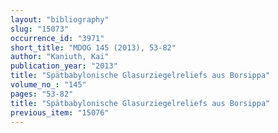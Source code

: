 ```yaml
---
layout: "bibliography"
slug: "15073"
occurrence_id: "3971"
short_title: "MDOG 145 (2013), 53-82"
author: "Kaniuth, Kai"
publication_year: "2013"
title: "Spätbabylonische Glasurziegelreliefs aus Borsippa"
volume_no_: "145"
pages: "53-82"
title: "Spätbabylonische Glasurziegelreliefs aus Borsippa"
previous_item: "15076"
---
```

